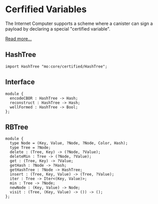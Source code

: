 # Cerfified Variables

The Internet Computer supports a scheme where a canister can sign a payload by
declaring a special "certified variable".

[Read more...](https://internetcomputer.org/how-it-works/response-certification/)

## HashTree

```motoko
import HashTree "mo:core/certified/HashTree";
```

## Interface

```motoko
module {
  encodeCBOR : HashTree -> Hash;
  reconstruct : HashTree -> Hash;
  wellFormed : HashTree -> Bool;
};
```

## RBTree

```motoko
module {
  type Node = (Key, Value, ?Node, ?Node, Color, Hash);
  type Tree = ?Node;
  delete : (Tree, Key) -> (?Node, ?Value);
  deleteMin : Tree -> (?Node, ?Value);
  get : (Tree, Key) -> ?Value;
  getHash : ?Node -> ?Hash;
  getHashTree : ?Node -> HashTree;
  insert : (Tree, Key, Value) -> (Tree, ?Value);
  iter : Tree -> Iter<(Key, Value)>;
  min : Tree -> ?Node;
  newNode : (Key, Value) -> Node;
  visit : (Tree, (Key, Value) -> ()) -> ();
};
```
